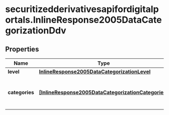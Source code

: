 # securitizedderivativesapifordigitalportals.InlineResponse2005DataCategorizationDdv

## Properties

Name | Type | Description | Notes
------------ | ------------- | ------------- | -------------
**level** | [**InlineResponse2005DataCategorizationLevel**](InlineResponse2005DataCategorizationLevel.md) |  | [optional] 
**categories** | [**[InlineResponse2005DataCategorizationCategories]**](InlineResponse2005DataCategorizationCategories.md) | List of categories for the given level of the categorization. | [optional] 



